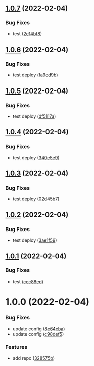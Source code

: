 ## [1.0.7](https://github.com/garredow/foxcasts-cloud-api/compare/v1.0.6...v1.0.7) (2022-02-04)


### Bug Fixes

* test ([2e14bf8](https://github.com/garredow/foxcasts-cloud-api/commit/2e14bf86f37b1d3a9e59224c657d1357badccb5c))

## [1.0.6](https://github.com/garredow/foxcasts-cloud-api/compare/v1.0.5...v1.0.6) (2022-02-04)


### Bug Fixes

* test deploy ([fa9cd9b](https://github.com/garredow/foxcasts-cloud-api/commit/fa9cd9b8f9a32e866e4f325278c88b1712863831))

## [1.0.5](https://github.com/garredow/foxcasts-cloud-api/compare/v1.0.4...v1.0.5) (2022-02-04)


### Bug Fixes

* test deploy ([df5117a](https://github.com/garredow/foxcasts-cloud-api/commit/df5117a1bedd9b3b1ba2849750f1e7e87efeaa01))

## [1.0.4](https://github.com/garredow/foxcasts-cloud-api/compare/v1.0.3...v1.0.4) (2022-02-04)


### Bug Fixes

* test deploy ([340e5e9](https://github.com/garredow/foxcasts-cloud-api/commit/340e5e9dfac756d393e09dabcee128b8e7ac2623))

## [1.0.3](https://github.com/garredow/foxcasts-cloud-api/compare/v1.0.2...v1.0.3) (2022-02-04)


### Bug Fixes

* test deploy ([02d45b7](https://github.com/garredow/foxcasts-cloud-api/commit/02d45b7f1101842bd2d696f673413fa886ff0039))

## [1.0.2](https://github.com/garredow/foxcasts-cloud-api/compare/v1.0.1...v1.0.2) (2022-02-04)


### Bug Fixes

* test deploy ([3ae1f59](https://github.com/garredow/foxcasts-cloud-api/commit/3ae1f59915714733df3dd570c057c324ad7f05b2))

## [1.0.1](https://github.com/garredow/foxcasts-cloud-api/compare/v1.0.0...v1.0.1) (2022-02-04)


### Bug Fixes

* test ([cec88ed](https://github.com/garredow/foxcasts-cloud-api/commit/cec88ed8ed7687bb2dfe93e346a326bc33c1684b))

# 1.0.0 (2022-02-04)


### Bug Fixes

* update config ([8c64cba](https://github.com/garredow/foxcasts-cloud-api/commit/8c64cba20bc63a9ef94d8c45eef04f5e86c4e3d9))
* update config ([c98def5](https://github.com/garredow/foxcasts-cloud-api/commit/c98def522b848b3b4e534341e9dadee6c3e16246))


### Features

* add repo ([328575b](https://github.com/garredow/foxcasts-cloud-api/commit/328575b4e1547e5e68fd9b52c28dbea611a2e460))
